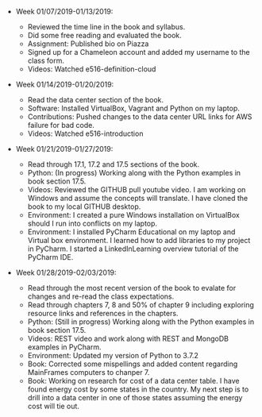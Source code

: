 * Week 01/07/2019-01/13/2019:

  * Reviewed the time line in the book and syllabus.
  * Did some free reading and evaluated the book.
  * Assignment: Published bio on Piazza
  * Signed up for a Chameleon account and added my username to the class form.
  * Videos: Watched e516-definition-cloud

* Week 01/14/2019-01/20/2019:

  * Read the data center section of the book.
  * Software: Installed VirtualBox, Vagrant and Python on my laptop.
  * Contributions: Pushed changes to the data center URL links for AWS failure for bad code.
  * Videos: Watched e516-introduction
  
* Week 01/21/2019-01/27/2019:
  
  * Read through 17.1, 17.2 and 17.5 sections of the book.
  * Python: (In progress) Working along with the Python examples in book section 17.5.
  * Videos: Reviewed the GITHUB pull youtube video. I am working on Windows and assume the concepts will translate. I have cloned the book to my local GITHUB desktop.
  * Environment: I created a pure Windows installation on VirtualBox should I run into conflicts on my laptop. 
  * Environment: I installed PyCharm Educational on my laptop and Virtual box environment. I learned how to add libraries to my project in PyCharm. I started a LinkedInLearning overview tutorial of the PyCharm IDE.
  
* Week 01/28/2019-02/03/2019:
  
  * Read through the most recent version of the book to evalate for changes and re-read the class expectations.
  * Read through chapters 7, 8 and 50% of chapter 9 including exploring resource links and references in the chapters.
  * Python: (Still in progress) Working along with the Python examples in book section 17.5.
  * Videos: REST video and work along with REST and MongoDB examples in PyCharm.
  * Environment: Updated my version of Python to 3.7.2
  * Book: Corrected some mispellings and added content regarding MainFrames computers to chanper 7.
  * Book: Working on research for cost of a data center table. I have found energy cost by some states in the country. My next step is to drill into a data center in one of those states assuming the energy cost will tie out.
 
 
